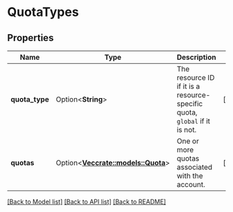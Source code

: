 # QuotaTypes

## Properties

Name | Type | Description | Notes
------------ | ------------- | ------------- | -------------
**quota_type** | Option<**String**> | The resource ID if it is a resource-specific quota, `global` if it is not. | [optional]
**quotas** | Option<[**Vec<crate::models::Quota>**](Quota.md)> | One or more quotas associated with the account. | [optional]

[[Back to Model list]](../README.md#documentation-for-models) [[Back to API list]](../README.md#documentation-for-api-endpoints) [[Back to README]](../README.md)


